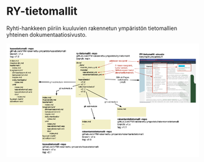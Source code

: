 # RY-tietomallit
Ryhti-hankkeen piiriin kuuluvien rakennetun ympäristön tietomallien yhteinen dokumentaatiosivusto.

[![RY-tietomallit - yleiskuva](/ry-tietomallit-yleiskuva-small.png "RY-tietomallit, yleiskuva")](/ry-tietomallit-yleiskuva.png)

